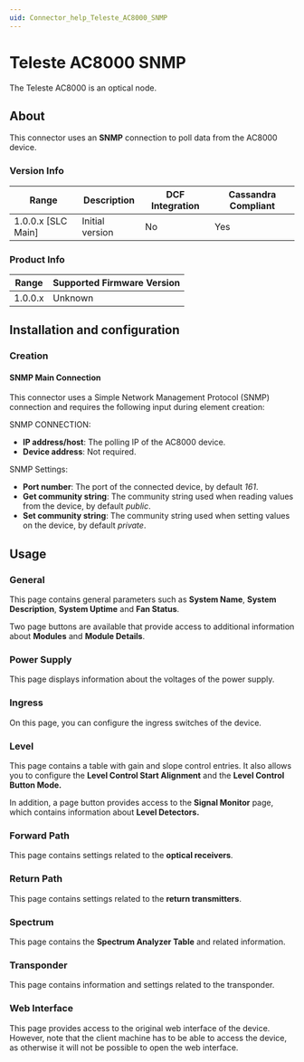 ```yaml
---
uid: Connector_help_Teleste_AC8000_SNMP
---
```


# Teleste AC8000 SNMP

The Teleste AC8000 is an optical node.

## About

This connector uses an **SNMP** connection to poll data from the AC8000 device.

### Version Info

| Range | Description | DCF Integration | Cassandra Compliant |
|----------------------|-----------------|---------------------|-------------------------|
| 1.0.0.x \[SLC Main\] | Initial version | No                  | Yes                     |

### Product Info

| Range | Supported Firmware Version |
|------------------|-----------------------------|
| 1.0.0.x          | Unknown                     |

## Installation and configuration

### Creation

#### SNMP Main Connection

This connector uses a Simple Network Management Protocol (SNMP) connection and requires the following input during element creation:

SNMP CONNECTION:

- **IP address/host**: The polling IP of the AC8000 device.
- **Device address**: Not required.

SNMP Settings:

- **Port number**: The port of the connected device, by default *161*.
- **Get community string**: The community string used when reading values from the device, by default *public*.
- **Set community string**: The community string used when setting values on the device, by default *private*.

## Usage

### General

This page contains general parameters such as **System Name**, **System Description**, **System Uptime** and **Fan Status**.

Two page buttons are available that provide access to additional information about **Modules** and **Module Details**.

### Power Supply

This page displays information about the voltages of the power supply.

### Ingress

On this page, you can configure the ingress switches of the device.

### Level

This page contains a table with gain and slope control entries. It also allows you to configure the **Level Control Start Alignment** and the **Level Control Button Mode.**

In addition, a page button provides access to the **Signal Monitor** page, which contains information about **Level Detectors.**

### Forward Path

This page contains settings related to the **optical receivers**.

### Return Path

This page contains settings related to the **return transmitters**.

### Spectrum

This page contains the **Spectrum Analyzer Table** and related information.

### Transponder

This page contains information and settings related to the transponder.

### Web Interface

This page provides access to the original web interface of the device. However, note that the client machine has to be able to access the device, as otherwise it will not be possible to open the web interface.
